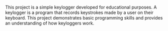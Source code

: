 This project is a simple keylogger developed for educational purposes. A keylogger is a program that records keystrokes made by a user on their keyboard. This project demonstrates basic programming skills and provides an understanding of how keyloggers work.
